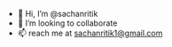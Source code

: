 - 👋 Hi, I’m @sachanritik
- 💞️ I’m looking to collaborate
- 📫 reach me at sachanritik1@gmail.com

<!---
sachanritik1/sachanritik1 is a ✨ special ✨ repository because its `README.md` (this file) appears on your GitHub profile.
You can click the Preview link to take a look at your changes.
--->
